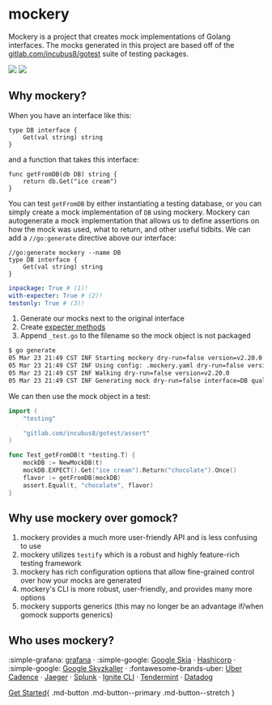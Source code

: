 mockery
========

Mockery is a project that creates mock implementations of Golang interfaces. The mocks generated in this project are based off of the [gitlab.com/incubus8/gotest](https://gitlab.com/incubus8/gotest) suite of testing packages.

![](assets/images/demo.gif)
![](assets/images/MockScreenshot.png)

Why mockery?
-------------

When you have an interface like this:

```golang title="db.go"
type DB interface {
	Get(val string) string
}
```

and a function that takes this interface:

```golang title="db_getter.go"
func getFromDB(db DB) string {
	return db.Get("ice cream")
}
```

You can test `getFromDB` by either instantiating a testing database, or you can simply create a mock implementation of `DB` using mockery. Mockery can autogenerate a mock implementation that allows us to define assertions on how the mock was used, what to return, and other useful tidbits. We can add a `//go:generate` directive above our interface:

```golang title="db.go"
//go:generate mockery --name DB
type DB interface {
	Get(val string) string
}
```

```yaml title=".mockery.yaml"
inpackage: True # (1)!
with-expecter: True # (2)!
testonly: True # (3)!
```

1. Generate our mocks next to the original interface
2. Create [expecter methods](features.md#expecter-structs)
3. Append `_test.go` to the filename so the mock object is not packaged 

```bash
$ go generate  
05 Mar 23 21:49 CST INF Starting mockery dry-run=false version=v2.20.0
05 Mar 23 21:49 CST INF Using config: .mockery.yaml dry-run=false version=v2.20.0
05 Mar 23 21:49 CST INF Walking dry-run=false version=v2.20.0
05 Mar 23 21:49 CST INF Generating mock dry-run=false interface=DB qualified-name=github.com/rhzs/mockery/v2/pkg/fixtures/example_project version=v2.20.0
```

We can then use the mock object in a test:

```go title="db_getter_test.go"
import (
	"testing"

	"gitlab.com/incubus8/gotest/assert"
)

func Test_getFromDB(t *testing.T) {
	mockDB := NewMockDB(t)
	mockDB.EXPECT().Get("ice cream").Return("chocolate").Once()
	flavor := getFromDB(mockDB)
	assert.Equal(t, "chocolate", flavor)
}
```

Why use mockery over gomock?
-----------------------------

1. mockery provides a much more user-friendly API and is less confusing to use
2. mockery utilizes `testify` which is a robust and highly feature-rich testing framework
3. mockery has rich configuration options that allow fine-grained control over how your mocks are generated
4. mockery's CLI is more robust, user-friendly, and provides many more options
5. mockery supports generics (this may no longer be an advantage if/when gomock supports generics)

Who uses mockery?
------------------

:simple-grafana: [grafana](https://github.com/grafana/grafana) · :simple-google: [Google Skia](https://github.com/google/skia) · [Hashicorp](https://github.com/search?q=org%3Ahashicorp%20mockery&type=code) · :simple-google: [Google Skyzkaller](https://github.com/google/syzkaller) · :fontawesome-brands-uber: [Uber Cadence](https://github.com/uber/cadence) · [Jaeger](https://github.com/jaegertracing/jaeger) · [Splunk](https://github.com/splunk/kafka-mq-go) · [Ignite CLI](https://github.com/ignite/cli) · [Tendermint](https://github.com/tendermint/tendermint) · [Datadog](https://github.com/DataDog/datadog-agent)


[Get Started](installation.md){ .md-button .md-button--primary .md-button--stretch }
